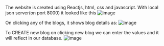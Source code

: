 The website is created using Reactjs, html, css and javascript. 
With local json server(on port 8000) it looked like this
![image](https://user-images.githubusercontent.com/62975267/151847057-1ad609d5-6aa7-4272-a6d3-4951b2bab7be.png)

On clicking any of the blogs, it shows blog details as:
![image](https://user-images.githubusercontent.com/62975267/151847363-a2cb27aa-a083-4305-8cf2-f25410045d47.png)

To CREATE new blog on clicking new blog we can enter the values and it will reflect in our database.
![image](https://user-images.githubusercontent.com/62975267/151847644-4eb496ea-066f-4f51-9318-bb53314e48c6.png)
